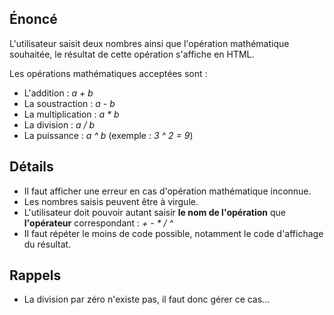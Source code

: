 ## Énoncé

L'utilisateur saisit deux nombres ainsi que l'opération mathématique souhaitée, le résultat de cette opération s'affiche en HTML.

Les opérations mathématiques acceptées sont :

* L'addition : *a + b*
* La soustraction : *a - b*
* La multiplication : *a * b*
* La division : *a / b*
* La puissance : *a ^ b* (exemple : *3 ^ 2 = 9*)

## Détails

* Il faut afficher une erreur en cas d'opération mathématique inconnue.
* Les nombres saisis peuvent être à virgule.
* L'utilisateur doit pouvoir autant saisir **le nom de l'opération** que **l'opérateur** correspondant : *+ - * / ^*
* Il faut répéter le moins de code possible, notamment le code d'affichage du résultat.

## Rappels

* La division par zéro n'existe pas, il faut donc gérer ce cas...